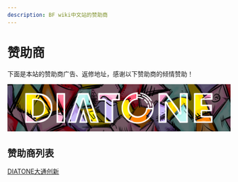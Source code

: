 ```yaml
---
description: BF wiki中文站的赞助商
---
```


# 赞助商

下面是本站的赞助商广告、返修地址，感谢以下赞助商的倾情赞助！

[![](../.gitbook/assets/diatone.png)](https://www.jahoooo.cn/)

## 赞助商列表

[DIATONE大通创新](https://www.jahoooo.cn/)

